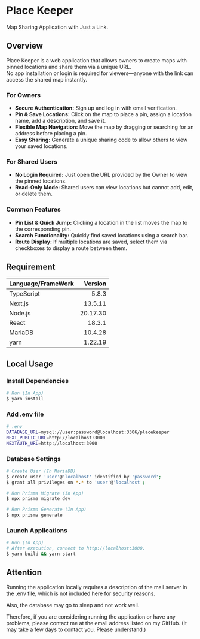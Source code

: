 # Place Keeper

Map Sharing Application with Just a Link.

## Overview

Place Keeper is a web application that allows owners to create maps with pinned locations and share them via a unique URL.  
No app installation or login is required for viewers—anyone with the link can access the shared map instantly.

### For Owners

-   **Secure Authentication:** Sign up and log in with email verification.
-   **Pin & Save Locations:** Click on the map to place a pin, assign a location name, add a description, and save it.
-   **Flexible Map Navigation:** Move the map by dragging or searching for an address before placing a pin.
-   **Easy Sharing:** Generate a unique sharing code to allow others to view your saved locations.

### For Shared Users

-   **No Login Required:** Just open the URL provided by the Owner to view the pinned locations.
-   **Read-Only Mode:** Shared users can view locations but cannot add, edit, or delete them.

### Common Features

-   **Pin List & Quick Jump:** Clicking a location in the list moves the map to the corresponding pin.
-   **Search Functionality:** Quickly find saved locations using a search bar.
-   **Route Display:** If multiple locations are saved, select them via checkboxes to display a route between them.

## Requirement

| Language/FrameWork |  Version |
| :----------------- | -------: |
| TypeScript         |    5.8.3 |
| Next.js            |  13.5.11 |
| Node.js            | 20.17.30 |
| React              |   18.3.1 |
| MariaDB            |  10.4.28 |
| yarn               |  1.22.19 |

## Local Usage

### Install Dependencies

```zsh
# Run (In App)
$ yarn install
```

### Add .env file

```zsh
# .env
DATABASE_URL=mysql://user:password@localhost:3306/placekeeper
NEXT_PUBLIC_URL=http://localhost:3000
NEXTAUTH_URL=http://localhost:3000
```

### Database Settings

```zsh
# Create User (In MariaDB)
$ create user 'user'@'localhost' identified by 'password';
$ grant all privileges on *.* to 'user'@'localhost';

# Run Prisma Migrate (In App)
$ npx prisma migrate dev

# Run Prisma Generate (In App)
$ npx prisma generate
```

### Launch Applications

```zsh
# Run (In App)
# After execution, connect to http://localhost:3000.
$ yarn build && yarn start
```

## Attention

Running the application locally requires a description of the mail server in the .env file, which is not included here for security reasons.

Also, the database may go to sleep and not work well.

Therefore, if you are considering running the application or have any problems, please contact me at the email address listed on my GitHub. (It may take a few days to contact you. Please understand.)
